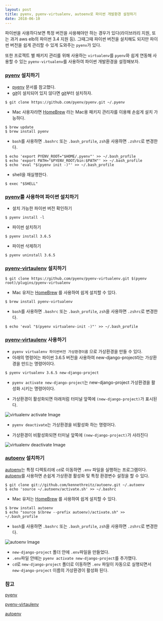```yaml
---
layout: post
title: pyenv, pyenv-virtualenv, autoenv로 파이썬 개발환경 설정하기
date: 2018-06-10
---
```

파이썬을 사용하다보면 특정 버전을 사용해야만 하는 경우가 있다(라이브러리 지원, 또는 과거 aws elb의 파이썬 3.4 지원 등). 그때그때 파이썬 버전을 설치해도 되지만 파이썬 버전을 쉽게 관리할 수 있게 도와주는 `pyenv`가 있다.

또한 프로젝트 별 패키지 관리를 위해 사용하는 `virtualenv`를 `pyenv`와 쉽게 연동해 사용할 수 있는 `pyenv-virtualenv`를 사용하여 파이썬 개발환경을 설정해보자. 

### [pyenv](https://github.com/pyenv/pyenv) 설치하기
- [pyenv](https://github.com/pyenv/pyenv) 문서를 참고했다.
- [git](https://git-scm.com/)이 설치되어 있지 않다면 [git](https://git-scm.com/)부터 설치하자.

```
$ git clone https://github.com/pyenv/pyenv.git ~/.pyenv
```
- Mac 사용자라면 [HomeBrew](https://brew.sh/index_ko) 라는 Mac용 패키지 관리자를 이용해 손쉽게 설치 가능하다.

```
$ brew update
$ brew install pyenv
```

- `bash`를 사용하면 `.bashrc` 또는 `.bash_profile`, `zsh`을 사용하면 `.zshrc`로 변경한다.

```
$ echo 'export PYENV_ROOT="$HOME/.pyenv"' >> ~/.bash_profile
$ echo 'export PATH="$PYENV_ROOT/bin:$PATH"' >> ~/.bash_profile
$ echo 'eval "$(pyenv init -)"' >> ~/.bash_profile
```

- shell을 재실행한다.

```
$ exec "$SHELL"
```

### [pyenv](https://github.com/pyenv/pyenv)를 사용하여 파이썬 설치하기

- 설치 가능한 파이썬 버전 확인하기

```
$ pyenv install -l
```

- 파이썬 설치하기

```
$ pyenv install 3.6.5
```

- 파이썬 삭제하기

```
$ pyenv uninstall 3.6.5
```

### [pyenv-virtaulenv](https://github.com/pyenv/pyenv-virtualenv) 설치하기

```
$ git clone https://github.com/pyenv/pyenv-virtualenv.git $(pyenv root)/plugins/pyenv-virtualenv
```

- Mac 유저는 [HomeBrew](https://brew.sh/index_ko) 를 사용하여 쉽게 설치할 수 있다.

```
$ brew install pyenv-virtualenv
```

- `bash`를 사용하면 `.bashrc` 또는 `.bash_profile`, `zsh`을 사용하면 `.zshrc`로 변경한다.

```
$ echo 'eval "$(pyenv virtualenv-init -)"' >> ~/.bash_profile
```

### [pyenv-virtaulenv](https://github.com/pyenv/pyenv-virtualenv) 사용하기

- `pyenv virtualenv 파이썬버전 가상환경이름` 으로 가상환경을 만들 수 있다.
- 아래의 명령어는 파이썬 3.6.5 버전을 사용하여 new-django-project라는 가상환경을 만드는 명령어이다.

```
$ pyenv virtualenv 3.6.5 new-django-project
```

- `pyenv activate new-django-project`는 new-django-project 가상환경을 활성화 시키는 명령어이다.

- 가상환경이 활성화되면 아래처럼 터미널 앞쪽에 `(new-django-project)`가 표시된다.

![virtualenv activate Image]({{site.baseurl}}/assets/img/virtualenv-activate.png)

- `pyenv deactivate`는 가상환경을 비활성화 하는 명령어다.

- 가상환경이 비활성화되면 터미널 앞쪽에 `(new-django-project)`가 사라진다

![virtualenv deactivate Image]({{site.baseurl}}/assets/img/virtualenv-deactivate.png)

### [autoenv](https://github.com/kennethreitz/autoenv) 설치하기

[autoenv](https://github.com/kennethreitz/autoenv)는 특정 디렉토리에 `cd`로 이동하면 `.env` 파일을 실행하는 프로그램이다. [autoenv](https://github.com/kennethreitz/autoenv)를 사용하면 손쉽게 가상환경 활성화 및 특정 환경변수 설정을 할 수 있다.

```
$ git clone git://github.com/kennethreitz/autoenv.git ~/.autoenv
$ echo 'source ~/.autoenv/activate.sh' >> ~/.bashrc
```

- Mac 유저는 [HomeBrew](https://brew.sh/index_ko) 를 사용하여 쉽게 설치할 수 있다.

```
$ brew install autoenv
$ echo "source $(brew --prefix autoenv)/activate.sh" >> ~/.bash_profile
```

- `bash`를 사용하면 `.bashrc` 또는 `.bash_profile`, `zsh`을 사용하면 `.zshrc`로 변경한다.

![autoenv Image]({{site.baseurl}}/assets/img/autoenv.png)

- `new-django-project` 폴더 안에 `.env`파일을 만들었다.
- `.env`파일 안에는 `pyenv activate new-django-project`를 추가했다.
- `cd`로 `new-django-project` 폴더로 이동하면 `.env` 파일이 자동으로 실행되면서 `new-django-project` 이름의 가상환경이 활성화 된다. 

### 참고
[pyenv](https://github.com/pyenv/pyenv)

[pyenv-virtaulenv](https://github.com/pyenv/pyenv-virtualenv)

[autoenv](https://github.com/kennethreitz/autoenv)